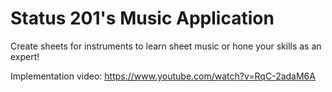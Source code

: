 # Status 201's Music Application

Create sheets for instruments to learn sheet music or hone your skills as an expert!

Implementation video: https://www.youtube.com/watch?v=RqC-2adaM6A
